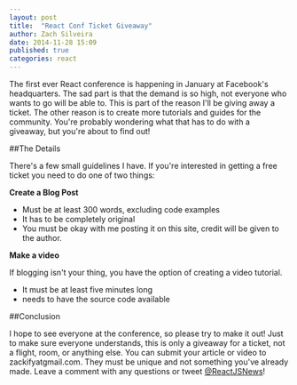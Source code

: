 ```yaml
---
layout: post
title:  "React Conf Ticket Giveaway"
author: Zach Silveira
date: 2014-11-28 15:09
published: true
categories: react
---
```

The first ever React conference is happening in January at Facebook's headquarters. The sad part is that the demand is so high, not everyone who wants to go will be able to. This is part of the reason I'll be giving away a ticket. The other reason is to create more tutorials and guides for the community. You're probably wondering what that has to do with a giveaway, but you're about to find out!

##The Details

There's a few small guidelines I have. If you're interested in getting a free ticket you need to do one of two things:

**Create a Blog Post**

-   Must be at least 300 words, excluding code examples
-   It has to be completely original
-   You must be okay with me posting it on this site, credit will be given to the author.

**Make a video**

If blogging isn't your thing, you have the option of creating a video tutorial.

-   It must be at least five minutes long
-   needs to have the source code available

##Conclusion

I hope to see everyone at the conference, so please try to make it out! Just to make sure everyone understands, this is only a giveaway for a ticket, not a flight, room, or anything else. You can submit your article or video to zackifyatgmail.com. They must be unique and not something you've already made. Leave a comment with any questions or tweet [@ReactJSNews](http://twitter.com/ReactJSNews)! 
